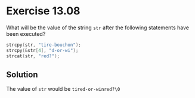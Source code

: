 # Exercise 13.08

What will be the value of the string `str` after the following statements have
been executed?

```c
strcpy(str, "tire-bouchon");
strcpy(&str[4], "d-or-wi");
strcat(str, "red?");
```

## Solution

The value of `str` would be `tired-or-winred?\0`
